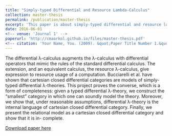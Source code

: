 ```yaml
---
title: "Simply-typed Differential and Resource Lambda-Calculus"
collection: master-thesis
permalink: /publication/master-thesis
excerpt: 'This paper is about simply-typed differential and resource lambda-calculus'
date: 2016-06-01
<!-- venue: 'Journal 1' -->
paperurl: 'http://cmaarkol.github.io/files/master-thesis.pdf'
<!-- citation: 'Your Name, You. (2009). &quot;Paper Title Number 1.&quot; <i>Journal 1</i>. 1(1).' -->
---
```


The differential λ-calculus augments the λ-calculus with differential operators that mimic the rules of the standard differential calculus. The extension, and an equivalent calculus, the resource λ-calculus, give expression to resource usage of a computation. Bucciarelli et al. have shown that cartesian closed differential categories are models of simply-typed differential λ-theories. This project proves the converse, which is a form of completeness: given a typed differential λ-theory, we construct the “smallest” category in which one can soundly model the theory. Moreover, we show that, under reasonable assumptions, differential λ-theory is the internal language of cartesian closed differential category. Finally, we present the relational model as a cartesian closed differential category and show that it is in- complete.

[Download paper here](http://cmaarkol.github.io/files/paper1.pdf)